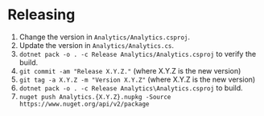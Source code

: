 # Releasing

1.  Change the version in `Analytics/Analytics.csproj`.
2.  Update the version in `Analytics/Analytics.cs`.
3.  `dotnet pack -o . -c Release Analytics/Analytics.csproj` to verify the build.
4.  `git commit -am "Release X.Y.Z."` (where X.Y.Z is the new version)
5.  `git tag -a X.Y.Z -m "Version X.Y.Z"` (where X.Y.Z is the new version)
6.  `dotnet pack -o . -c Release Analytics\Analytics.csproj` to build.
7.  `nuget push Analytics.{X.Y.Z}.nupkg -Source https://www.nuget.org/api/v2/package`
